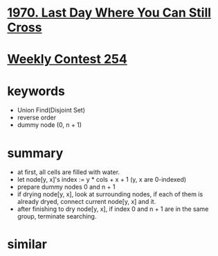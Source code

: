 # [1970. Last Day Where You Can Still Cross](https://leetcode.com/problems/last-day-where-you-can-still-cross/)




# [Weekly Contest 254](https://leetcode.com/contest/weekly-contest-254)


# keywords
- Union Find(Disjoint Set)
- reverse order
- dummy node (0, n + 1)


# summary
- at first, all cells are filled with water.
- let node[y, x]'s index := y * cols + x + 1 (y, x are 0-indexed)
- prepare dummy nodes 0 and n + 1
- if drying node[y, x], look at surrounding nodes, if each of them is already dryed, 
  connect current node[y, x] and it.
- after finishing to dry node[y, x], if index 0 and n + 1 are in the same group, terminate searching.

   



# similar